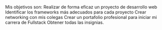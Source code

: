 Mis objetivos son:
Realizar de forma eficaz un proyecto de desarrollo web
Identificar los frameworks más adecuados para cada proyecto
Crear networking con mis colegas
Crear un portafolio profesional para iniciar mi carrera de Fullstack
Obtener todas las insignias.